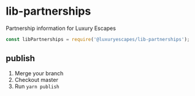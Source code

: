 # lib-partnerships

Partnership information for Luxury Escapes

```js
const libPartnerships = require('@luxuryescapes/lib-partnerships');
```

## publish
1. Merge your branch
2. Checkout master
3. Run `yarn publish`
